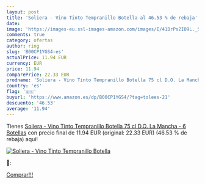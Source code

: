 ```yaml
---
layout: post
title: 'Soliera - Vino Tinto Tempranillo Botella al 46.53 % de rebaja'
date: 
image: 'https://images-eu.ssl-images-amazon.com/images/I/41DrPs2IO9L._SL200_.jpg'
comments: true
category: ofertas
author: ring
slug: 'B00CP1YGS4-es'
actualPrice: 11.94 EUR
currency: EUR
price: 11.94
comparePrice: 22.33 EUR
prodname: 'Soliera - Vino Tinto Tempranillo Botella 75 cl D.O. La Mancha - 6 Botellas'
country: 'es'
flag: '🇪🇸'
buyurl: 'https://www.amazon.es/dp/B00CP1YGS4/?tag=tolees-21'
descuento: '46.53'
average: '11.94'
---
```


Tienes [Soliera - Vino Tinto Tempranillo Botella 75 cl D.O. La Mancha - 6 Botellas](https://www.amazon.es/dp/B00CP1YGS4/?tag=tolees-21) con precio final de  11.94 EUR (original: 22.33 EUR) (46.53 %  de rebaja) aqui!

[![Soliera - Vino Tinto Tempranillo Botella](https://images-eu.ssl-images-amazon.com/images/I/41DrPs2IO9L._SL200_.jpg)](https://www.amazon.es/dp/B00CP1YGS4/?tag=tolees-21)

🔎:


[Comprar!!!](https://www.amazon.es/dp/B00CP1YGS4/?tag=tolees-21)
